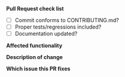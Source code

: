 <!--
1. If this is your first PR, please read our contributor guidelines
https://github.com/spiffe/spiffe/blob/master/CONTRIBUTING.md
https://github.com/spiffe/spire/blob/master/CONTRIBUTING.md

2. Please remember to include a DCO on every commit (`git commit -s`)
https://github.com/apps/dco
-->

**Pull Request check list**

- [ ] Commit conforms to CONTRIBUTING.md?
- [ ] Proper tests/regressions included?
- [ ] Documentation updated?

**Affected functionality**
<!-- Please provide a description of the affected functionality -->

**Description of change**
<!-- Please provide a description of the change -->

**Which issue this PR fixes**
<!-- optional. `fixes #<issue number>` format will close an issue when this PR is merged -->


